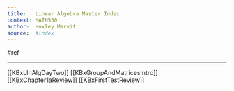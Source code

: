 ```yaml
---
title:   Linear Algebra Master Index
context: MATH530
author:  Huxley Marvit
source:  #index
---
```


#ref

---

[[KBxLInAlgDayTwo]]
[[KBxGroupAndMatricesIntro]]
[[KBxChapter1aReview]]
[[KBxFirstTestReview]]


